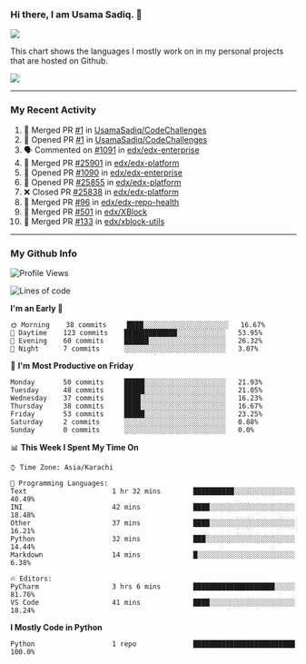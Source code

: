 ### Hi there, I am Usama Sadiq. 👋

<img align="center" src="https://github-readme-stats.vercel.app/api?username=UsamaSadiq&custom_title=My Stats&show_icons=true&theme=dark&count_private=true&include_all_commits=true" />


This chart shows the languages I mostly work on in my personal projects that are hosted on Github.

<img align="center" src="https://github-readme-stats.vercel.app/api/top-langs/?username=UsamaSadiq&langs_count=10&layout=compact" />

<!---
---
<a><img align="center" src="https://github-readme-stats.vercel.app/api/pin/?username=UsamaSadiq&repo=CodeChallenges)" /></a>
--->
--- 

### My Recent Activity
<!--START_SECTION:activity-->
1. 🎉 Merged PR [#1](https://github.com/UsamaSadiq/CodeChallenges/pull/1) in [UsamaSadiq/CodeChallenges](https://github.com/UsamaSadiq/CodeChallenges)
2. 💪 Opened PR [#1](https://github.com/UsamaSadiq/CodeChallenges/pull/1) in [UsamaSadiq/CodeChallenges](https://github.com/UsamaSadiq/CodeChallenges)
3. 🗣 Commented on [#1091](https://github.com/edx/edx-enterprise/issues/1091) in [edx/edx-enterprise](https://github.com/edx/edx-enterprise)
4. 🎉 Merged PR [#25901](https://github.com/edx/edx-platform/pull/25901) in [edx/edx-platform](https://github.com/edx/edx-platform)
5. 💪 Opened PR [#1090](https://github.com/edx/edx-enterprise/pull/1090) in [edx/edx-enterprise](https://github.com/edx/edx-enterprise)
6. 💪 Opened PR [#25855](https://github.com/edx/edx-platform/pull/25855) in [edx/edx-platform](https://github.com/edx/edx-platform)
7. ❌ Closed PR [#25838](https://github.com/edx/edx-platform/pull/25838) in [edx/edx-platform](https://github.com/edx/edx-platform)
8. 🎉 Merged PR [#96](https://github.com/edx/edx-repo-health/pull/96) in [edx/edx-repo-health](https://github.com/edx/edx-repo-health)
9. 🎉 Merged PR [#501](https://github.com/edx/XBlock/pull/501) in [edx/XBlock](https://github.com/edx/XBlock)
10. 🎉 Merged PR [#133](https://github.com/edx/xblock-utils/pull/133) in [edx/xblock-utils](https://github.com/edx/xblock-utils)
<!--END_SECTION:activity-->

--- 
### My Github Info
<!--START_SECTION:waka-->
![Profile Views](http://img.shields.io/badge/Profile%20Views-315-blue)

![Lines of code](https://img.shields.io/badge/From%20Hello%20World%20I%27ve%20Written-7.6%20million%20lines%20of%20code-blue)

**I'm an Early 🐤** 

```text
🌞 Morning    38 commits     ████░░░░░░░░░░░░░░░░░░░░░   16.67% 
🌆 Daytime    123 commits    █████████████░░░░░░░░░░░░   53.95% 
🌃 Evening    60 commits     ██████░░░░░░░░░░░░░░░░░░░   26.32% 
🌙 Night      7 commits      ░░░░░░░░░░░░░░░░░░░░░░░░░   3.07%

```
📅 **I'm Most Productive on Friday** 

```text
Monday       50 commits     █████░░░░░░░░░░░░░░░░░░░░   21.93% 
Tuesday      48 commits     █████░░░░░░░░░░░░░░░░░░░░   21.05% 
Wednesday    37 commits     ████░░░░░░░░░░░░░░░░░░░░░   16.23% 
Thursday     38 commits     ████░░░░░░░░░░░░░░░░░░░░░   16.67% 
Friday       53 commits     █████░░░░░░░░░░░░░░░░░░░░   23.25% 
Saturday     2 commits      ░░░░░░░░░░░░░░░░░░░░░░░░░   0.88% 
Sunday       0 commits      ░░░░░░░░░░░░░░░░░░░░░░░░░   0.0%

```


📊 **This Week I Spent My Time On** 

```text
⌚︎ Time Zone: Asia/Karachi

💬 Programming Languages: 
Text                     1 hr 32 mins        ██████████░░░░░░░░░░░░░░░   40.49% 
INI                      42 mins             ████░░░░░░░░░░░░░░░░░░░░░   18.48% 
Other                    37 mins             ████░░░░░░░░░░░░░░░░░░░░░   16.21% 
Python                   32 mins             ███░░░░░░░░░░░░░░░░░░░░░░   14.44% 
Markdown                 14 mins             █░░░░░░░░░░░░░░░░░░░░░░░░   6.38%

🔥 Editors: 
PyCharm                  3 hrs 6 mins        ████████████████████░░░░░   81.76% 
VS Code                  41 mins             ████░░░░░░░░░░░░░░░░░░░░░   18.24%

```

**I Mostly Code in Python** 

```text
Python                   1 repo              █████████████████████████   100.0%

```



<!--END_SECTION:waka-->
<!--
**UsamaSadiq/UsamaSadiq** is a ✨ _special_ ✨ repository because its `README.md` (this file) appears on your GitHub profile.

Here are some ideas to get you started:

- 🔭 I’m currently working on ...
- 🌱 I’m currently learning ...
- 👯 I’m looking to collaborate on ...
- 🤔 I’m looking for help with ...
- 💬 Ask me about ...
- 📫 How to reach me: ...
- 😄 Pronouns: ...
- ⚡ Fun fact: ...
-->
